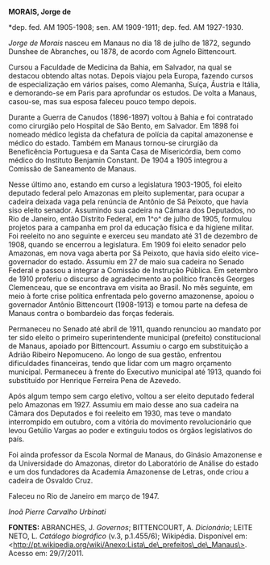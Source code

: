 **MORAIS, Jorge de**

\*dep. fed. AM 1905-1908; sen. AM 1909-1911; dep. fed. AM 1927-1930.

*Jorge de Morais* nasceu em Manaus no dia 18 de julho de 1872, segundo
Dunshee de Abranches, ou 1878, de acordo com Agnelo Bittencourt.

Cursou a Faculdade de Medicina da Bahia, em Salvador, na qual se
destacou obtendo altas notas. Depois viajou pela Europa, fazendo cursos
de especialização em vários países, como Alemanha, Suíça, Áustria e
Itália, e demorando-se em Paris para aprofundar os estudos. De volta a
Manaus, casou-se, mas sua esposa faleceu pouco tempo depois.

Durante a Guerra de Canudos (1896-1897) voltou à Bahia e foi contratado
como cirurgião pelo Hospital de São Bento, em Salvador. Em 1898 foi
nomeado médico legista da chefatura de polícia da capital amazonense e
médico do estado. Também em Manaus tornou-se cirurgião da Beneficência
Portuguesa e da Santa Casa de Misericórdia, bem como médico do Instituto
Benjamin Constant. De 1904 a 1905 integrou a Comissão de Saneamento de
Manaus.

Nesse último ano, estando em curso a legislatura 1903-1905, foi eleito
deputado federal pelo Amazonas em pleito suplementar, para ocupar a
cadeira deixada vaga pela renúncia de Antônio de Sá Peixoto, que havia
siso eleito senador. Assumindo sua cadeira na Câmara dos Deputados, no
Rio de Janeiro, então Distrito Federal, em 1^o^ de julho de 1905,
formulou projetos para a campanha em prol da educação física e da
higiene militar. Foi reeleito no ano seguinte e exerceu seu mandato até
31 de dezembro de 1908, quando se encerrou a legislatura. Em 1909 foi
eleito senador pelo Amazonas, em nova vaga aberta por Sá Peixoto, que
havia sido eleito vice-governador do estado. Assumiu em 27 de maio sua
cadeira no Senado Federal e passou a integrar a Comissão de Instrução
Pública. Em setembro de 1910 proferiu o discurso de agradecimento ao
político francês Georges Clemenceau, que se encontrava em visita ao
Brasil. No mês seguinte, em meio à forte crise política enfrentada pelo
governo amazonense, apoiou o governador Antônio Bittencourt (1908-1913)
e tomou parte na defesa de Manaus contra o bombardeio das forças
federais.

Permaneceu no Senado até abril de 1911, quando renunciou ao mandato por
ter sido eleito o primeiro superintendente municipal (prefeito)
constitucional de Manaus, apoiado por Bittencourt. Assumiu o cargo em
substituição a Adrião Ribeiro Nepomuceno. Ao longo de sua gestão,
enfrentou dificuldades financeiras, tendo que lidar com um magro
orçamento municipal. Permaneceu à frente do Executivo municipal até
1913, quando foi substituído por Henrique Ferreira Pena de Azevedo.

Após algum tempo sem cargo eletivo, voltou a ser eleito deputado federal
pelo Amazonas em 1927. Assumiu em maio desse ano sua cadeira na Câmara
dos Deputados e foi reeleito em 1930, mas teve o mandato interrompido em
outubro, com a vitória do movimento revolucionário que levou Getúlio
Vargas ao poder e extinguiu todos os órgãos legislativos do país.

Foi ainda professor da Escola Normal de Manaus, do Ginásio Amazonense e
da Universidade do Amazonas, diretor do Laboratório de Análise do estado
e um dos fundadores da Academia Amazonense de Letras, onde criou a
cadeira de Osvaldo Cruz.

Faleceu no Rio de Janeiro em março de 1947.

*Inoã Pierre Carvalho Urbinati*

**FONTES:** ABRANCHES, J. *Governos*; BITTENCOURT, A. *Dicionário*;
LEITE NETO, L. *Catálogo biográfico* (v.3, p.1.455/6); Wikipédia.
Disponível em:
\<http://pt.wikipedia.org/wiki/Anexo:Lista\_de\_prefeitos\_de\_Manaus\>.
Acesso em: 29/7/2011.
